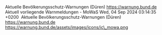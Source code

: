 Aktuelle Bevölkerungsschutz-Warnungen (Düren) https://warnung.bund.de Aktuell vorliegende Warnmeldungen - MoWaS Wed, 04 Sep 2024 03:14:35 +0200 ![]() Aktuelle Bevölkerungsschutz-Warnungen (Düren) https://warnung.bund.de https://warnung.bund.de/assets/images/icons/ic\_mowa.png
